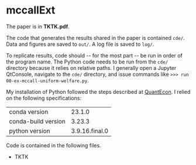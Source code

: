# mccallExt

The paper is in **TKTK.pdf**.

The code that generates the results shared in the paper is contained `cde/`.
Data and figures are saved to `out/`.
A log file is saved to `log/`.


To replicate results,
code should -- for the most part -- be run in order of the program name.
The Python code needs to be run from the `cde/` directory because
it relies on relative paths.
I generally 
open a Jupyter QtConsole,
navigate to the `cde/` directory, and
issue commands like `>>> run 00-ex-mccall-uniform-welfare.py`.

My installation of Python followed the steps described at [QuantEcon](https://quantecon.org/).
I relied on the following specifications:

|                     |                |
|---------------------|----------------|
| conda version       | 23.1.0         |
| conda-build version | 3.23.3         |
| python version      | 3.9.16.final.0 |

Code is contained in the following files.

  * TKTK
